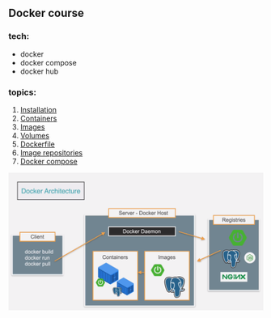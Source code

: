 ## Docker course

### tech:
* docker 
* docker compose
* docker hub

### topics:

1. [Installation](https://github.com/ModiconMe/docker/blob/main/installation.md)
2. [Containers](https://github.com/ModiconMe/docker/blob/main/containers.md)
3. [Images](https://github.com/ModiconMe/docker/blob/main/images.md)
4. [Volumes](https://github.com/ModiconMe/docker/blob/main/docker-volumes.md)
5. [Dockerfile](https://github.com/ModiconMe/docker/blob/main/dockerfile.md)
6. [Image repositories](https://github.com/ModiconMe/docker/blob/main/docker-repositories.md)
7. [Docker compose](https://github.com/ModiconMe/docker/blob/main/docker-compose.md)

![docker-architecture](https://github.com/ModiconMe/docker/blob/main/diagrams/docker-architecture.png "docker-architecture")


